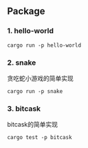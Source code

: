 ## Package

### 1. hello-world

```
cargo run -p hello-world
```

### 2. snake

贪吃蛇小游戏的简单实现

```
cargo run -p snake
```

### 3. bitcask

bitcask的简单实现

```
cargo test -p bitcask
```
